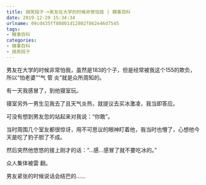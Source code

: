 ```yaml
---
title: 搞笑段子->男友在大学的时候非常怕我 | 糗事百科
date: 2019-12-20 15:34:34
urlname: 09cd435ff80801d12802f862e46d7545
tags: 
- 糗事百科
categories:
- 糗事百科
- 搞笑段子
---
```

男友在大学的时候非常怕我，虽然是183的个子，但是经常被我这个155的欺负，所以“怕老婆”“气 管 炎”就是众所周知的。

有一天我感冒了，到他寝室玩。

寝室另外一男生见我去了且天气炎热，就提议去买冰激凌，我当即答应。

可没有想到男友忽的站起来对我说：“你敢”。

当时周围几个室友都很惊讶，用不可思议的眼神盯着他，我当时也懵了，心想他今天是吃了豹子胆了不成。

然后突然他悠悠的接上刚才的话：“...感...感冒了就不要吃冰的。”

众人集体被雷 翻。

男友紧张的时候说话会结巴的……


